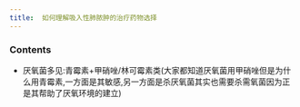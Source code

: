 ```yaml
---
title:  如何理解吸入性肺脓肿的治疗药物选择
--- 
```


### Contents
- 厌氧菌多见:青霉素+甲硝唑/林可霉素类(大家都知道厌氧菌用甲硝唑但是为什么用青霉素,一方面是其敏感,另一方面是杀厌氧菌其实也需要杀需氧菌因为正是其帮助了厌氧环境的建立)

